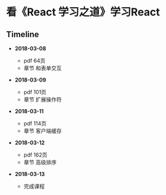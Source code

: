 # 看《React 学习之道》学习React

## Timeline

- **2018-03-08** 
  - pdf 64页 
  - 章节 和表单交互

- **2018-03-09**
  - pdf 101页
  - 章节 扩展操作符

- **2018-03-11**
  - pdf 114页
  - 章节 客户端缓存

- **2018-03-12**
  - pdf 162页
  - 章节 高级排序

- **2018-03-13**
  - 完成课程